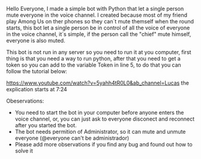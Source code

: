 Hello Everyone, I made a simple bot with Python that let a single person mute everyone in the voice channel. I created because most of my friend play Among Us on ther phones so they can´t mute themself when the round starts, this bot let a single person be in control of all the voice of everyone in the voice channel, it´s simple, if the person call the "chief" mute himself, everyone is also muted.

This bot is not run in any server so you need to run it at you computer, first thing is that you need a way to run python, after that you need to get a token so you can add to the variable Token in line 5, to do that you can follow the tutorial below:

https://www.youtube.com/watch?v=5yahh4tR0L0&ab_channel=Lucas the explication starts at 7:24

Obeservations:

- You need to start the bot in your computer before anyone enters the voice channel, or, you can just ask to everyone disconect and reconnect after you started the bot.
- The bot needs permition of Administrator, so it can mute and unmute everyone (@everyone can't be administrador) 
- Please add more observations if you find any bug and found out how to solve it
